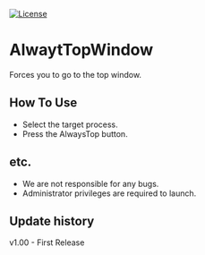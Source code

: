 [![License](http://img.shields.io/:license-mit-blue.svg)](http://doge.mit-license.org)  
# AlwaytTopWindow
Forces you to go to the top window.
  
## How To Use
- Select the target process.
- Press the AlwaysTop button.

## etc.
- We are not responsible for any bugs.
- Administrator privileges are required to launch.
  
## Update history
v1.00 - First Release
